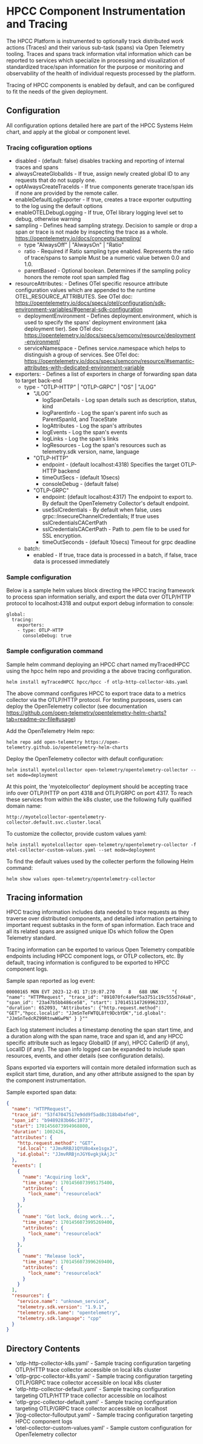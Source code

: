 # HPCC Component Instrumentation and Tracing

The HPCC Platform is instrumented to optionally track distributed work actions (Traces) and their various sub-task (spans) via Open Telemetry tooling. Traces and spans track information vital information which can be reported to services which specialize in processing and visualization of standardized trace/span information for the purpose or monitoring and observability of the health of individual requests processed by the platform.

Tracing of HPCC components is enabled by default, and can be configured to fit the needs of the given deployment.

## Configuration
All configuration options detailed here are part of the HPCC Systems Helm chart, and apply at the global or component level.

### Tracing cofiguration options
- disabled - (default: false) disables tracking and reporting of internal traces and spans
- alwaysCreateGlobalIds - If true, assign newly created global ID to any requests that do not supply one.
- optAlwaysCreateTraceIds - If true components generate trace/span ids if none are provided by the remote caller.
- enableDefaultLogExporter - If true, creates a trace exporter outputting to the log using the default options
- enableOTELDebugLogging - If true, OTel library logging level set to debug, otherwise warning
- sampling - Defines head sampling strategy. Decision to sample or drop a span or trace is not made by inspecting the trace as a whole. https://opentelemetry.io/docs/concepts/sampling/
  - type "AlwaysOff" | "AlwaysOn" | "Ratio"
  - ratio - Required if Ratio sampling type enabled. Represents the ratio of trace/spans to sample Must be a numeric value betwen 0.0 and 1.0. 
  - parentBased - Optional boolean. Determines if the sampling policy honors the remote root span sampled flag
- resourceAttributes: - Defines OTel specific resource attribute configuration values
                        which are appended to the runtime OTEL_RESOURCE_ATTRIBUTES. See OTel doc: https://opentelemetry.io/docs/specs/otel/configuration/sdk-environment-variables/#general-sdk-configuration
  - deploymentEnvironment - Defines deployment.environment, which is used to specify
                            the spans' deployment environment (aka deployment tier).
                            See OTel doc:  https://opentelemetry.io/docs/specs/semconv/resource/deployment-environment/
  - serviceNamespace - Defines service.namespace which helps to distinguish a group
                       of services.
                       See OTel doc: https://opentelemetry.io/docs/specs/semconv/resource/#semantic-attributes-with-dedicated-environment-variable
- exporters: - Defines a list of exporters in charge of forwarding span data to target back-end
  - type - "OTLP-HTTP" | "OTLP-GRPC" | "OS" | "JLOG"
    - "JLOG"
      - logSpanDetails - Log span details such as description, status, kind
      - logParentInfo  - Log the span's parent info such as ParentSpanId, and TraceState
      - logAttributes  - Log the span's attributes
      - logEvents      - Log the span's events
      - logLinks       - Log the span's links
      - logResources   - Log the span's resources such as telemetry.sdk version, name, language
    - "OTLP-HTTP"
      - endpoint - (default localhost:4318) Specifies the target OTLP-HTTP backend
      - timeOutSecs - (default 10secs)
      - consoleDebug - (default false)
    - "OTLP-GRPC"
      - endpoint: (default localhost:4317) The endpoint to export to. By default the OpenTelemetry Collector's default endpoint.
      - useSslCredentials - By default when false, uses grpc::InsecureChannelCredentials; If true uses sslCredentialsCACertPath
      - sslCredentialsCACertPath - Path to .pem file to be used for SSL encryption.
      - timeOutSeconds - (default 10secs) Timeout for grpc deadline
  - batch:
    - enabled - If true, trace data is processed in a batch, if false, trace data is processed immediately

### Sample configuration
Below is a sample helm values block directing the HPCC tracing framework to process span information serially, and export the data over OTLP/HTTP protocol to localhost:4318 and output export debug information to console:

```console
global:
  tracing:
    exporters:
    - type: OTLP-HTTP
      consoleDebug: true
```
### Sample configuration command

Sample helm command deploying an HPCC chart named myTracedHPCC using the hpcc helm repo and providing a the above tracing configuration.

```console
helm install myTracedHPCC hpcc/hpcc -f otlp-http-collector-k8s.yaml
```

The above command configures HPCC to export trace data to a metrics collector via the OTLP/HTTP protocol. For testing purposes, users can deploy the OpenTelemetry collector (see documentation https://github.com/open-telemetry/opentelemetry-helm-charts?tab=readme-ov-file#usage)

Add the OpenTelemetry Helm repo:

```console
helm repo add open-telemetry https://open-telemetry.github.io/opentelemetry-helm-charts
```

Deploy the OpenTelemetry collector with default configuration:

```console
helm install myotelcollector open-telemetry/opentelemetry-collector --set mode=deployment
```

At this point, the 'myotelcollector' deployment should be accepting trace info over OTLP/HTTP on port 4318 and OTLP/GRPC on port 4317. To reach these services from within the k8s cluster, use the following fully qualified domain name:

```
http://myotelcollector-opentelemetry-collector.default.svc.cluster.local
```

To customize the collector, provide custom values yaml:

```console
helm install myotelcollector open-telemetry/opentelemetry-collector -f otel-collector-custom-values.yaml --set mode=deployment
```

To find the default values used by the collecter perform the following Helm command:

```console
helm show values open-telemetry/opentelemetry-collector
```

## Tracing information
HPCC tracing information includes data needed to trace requests as they traverse over distributed components, and detailed information pertaining to important request subtasks in the form of span information. Each trace and all its related spans are assigned unique IDs which follow the Open Telemetry standard.

Tracing information can be exported to various Open Telemetry compatible endpoints including HPCC component logs, or OTLP collectors, etc. By default, tracing information is configured to be exported to HPCC component logs.

Sample span reported as log event:
```console
00000165 MON EVT 2023-12-01 17:19:07.270     8   688 UNK     "{ "name": "HTTPRequest", "trace_id": "891070fc4a9ef5a3751c19c555d7d4a8", "span_id": "23a47b5bb486ce58", "start": 1701451147269962337, "duration": 652093, "Attributes": {"http.request.method": "GET","hpcc.localid": "JJmSnTeFWTQL8ft9DcbYDK","id.global": "JJmSnTedcRZ99RtnwWGwPN" } }""
```

Each log statement includes a timestamp denoting the span start time, and a duration along with  the span name, trace and span id, and any HPCC specific attribute such as legacy GlobalID (if any), HPCC CallerID (if any), LocalID (if any).
The span info logged can be expanded to include span resources, events, and other details (see configuration details).

Spans exported via exporters will contain more detailed information such as explicit start time, duration, and any other attribute assigned to the span by the component instrumentation.

Sample exported span data:
```json
{
  "name": "HTTPRequest",
  "trace_id": "53f47047517e9dd9f5ad8c318b4b4fe0",
  "span_id": "b9489283b66c1073",
  "start": 1701456073994968800,
  "duration": 1002426,
  "attributes": {
    "http.request.method": "GET",
    "id.local": "JJmvRRBJ1QYU8o4xe1sgxJ",
    "id.global": "JJmvRRBjnJGY6vgkjkAjJc"
  },
  "events": [
    {
      "name": "Acquiring lock",
      "time_stamp": 1701456073995175400,
      "attributes": {
        "lock_name": "resourcelock"
      }
    },
    {
      "name": "Got lock, doing work...",
      "time_stamp": 1701456073995269400,
      "attributes": {
        "lock_name": "resourcelock"
      }
    },
    {
      "name": "Release lock",
      "time_stamp": 1701456073996269400,
      "attributes": {
        "lock_name": "resourcelock"
      }
    }
  ],
  "resources": {
    "service.name": "unknown_service",
    "telemetry.sdk.version": "1.9.1",
    "telemetry.sdk.name": "opentelemetry",
    "telemetry.sdk.language": "cpp"
  }
}
```

## Directory Contents

- 'otlp-http-collector-k8s.yaml' - Sample tracing configuration targeting OTLP/HTTP trace collector accessible on local k8s cluster 
- 'otlp-grpc-collector-k8s.yaml' - Sample tracing configuration targeting OTLP/GRPC trace collector accessible on local k8s cluster
- 'otlp-http-collector-default.yaml' - Sample tracing configuration targeting OTLP/HTTP trace collector accessible on localhost
- 'otlp-grpc-collector-default.yaml' - Sample tracing configuration targeting OTLP/GRPC trace collector accessible on localhost
- 'jlog-collector-fulloutput.yaml' - Sample tracing configuration targeting HPCC component logs
- 'otel-collector-custom-values.yaml' - Sample custom configuration for OpenTelemetry collector
